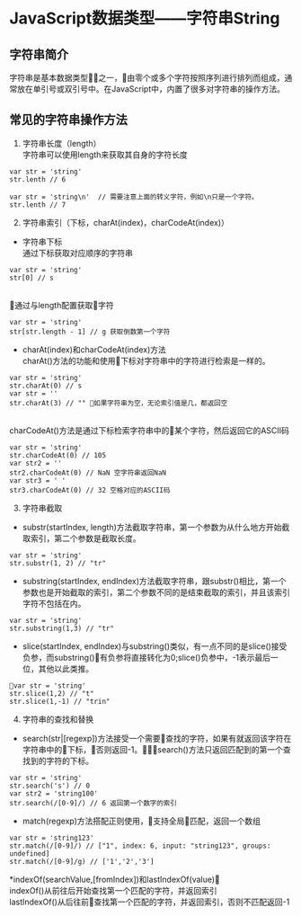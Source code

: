 # JavaScript数据类型——字符串String
## 字符串简介
字符串是基本数据类型之一，由零个或多个字符按照序列进行排列而组成，通常放在单引号或双引号中。在JavaScript中，内置了很多对字符串的操作方法。
## 常见的字符串操作方法
1. 字符串长度（length）
<br />字符串可以使用length来获取其自身的字符长度
```
var str = 'string'
str.lenth // 6

var str = 'string\n'  // 需要注意上面的转义字符，例如\n只是一个字符。
str.lenth // 7
```
2. 字符串索引（下标，charAt(index)，charCodeAt(index)）
* 字符串下标
<br />通过下标获取对应顺序的字符串
```
var str = 'string'
str[0] // s
```
<br />通过与length配置获取字符
```
var str = 'string'
str[str.length - 1] // g 获取倒数第一个字符
```
* charAt(index)和charCodeAt(index)方法
<br />charAt()方法的功能和使用下标对字符串中的字符进行检索是一样的。
```
var str = 'string'
str.charAt(0) // s
var str = ''
str.charAt(3) // "" 如果字符串为空，无论索引值是几，都返回空
```
<br />charCodeAt()方法是通过下标检索字符串中的某个字符，然后返回它的ASCII码

```
var str = 'string'
str.charCodeAt(0) // 105
var str2 = ''
str2.charCodeAt(0) // NaN 空字符串返回NaN
var str3 = ' '
str3.charCodeAt(0) // 32 空格对应的ASCII码
```
3. 字符串截取
* substr(startIndex, length)方法截取字符串，第一个参数为从什么地方开始截取索引，第二个参数是截取长度。
```
var str = 'string'
str.substr(1, 2) // "tr"
```
* substring(startIndex, endIndex)方法截取字符串，跟substr()相比，第一个参数也是开始截取的索引，第二个参数不同的是结束截取的索引，并且该索引字符不包括在内。
```
var str = 'string'
str.substring(1,3) // "tr"
```
* slice(startIndex, endIndex)与substring()类似，有一点不同的是slice()接受负参，而substring()有负参将直接转化为0;slice()负参中，-1表示最后一位，其他以此类推。
```
var str = 'string'
str.slice(1,2) // "t"
str.slice(1,-1) // "trin"
```
4. 字符串的查找和替换
* search(str|[regexp])方法接受一个需要查找的字符，如果有就返回该字符在字符串中的下标，否则返回-1。search()方法只返回匹配到的第一个查找到的字符的下标。
```
var str = 'string'
str.search('s') // 0
var str2 = 'string100'
str.search(/[0-9]/) // 6 返回第一个数字的索引
```
* match(regexp)方法搭配正则使用，支持全局匹配，返回一个数组
```
var str = 'string123'
str.match(/[0-9]/) // ["1", index: 6, input: "string123", groups: undefined]
str.match(/[0-9]/g) // ['1','2','3']
```
*indexOf(searchValue,[fromIndex])和lastIndexOf(value)
<br />indexOf()从前往后开始查找第一个匹配的字符，并返回索引
<br />lastIndexOf()从后往前查找第一个匹配的字符，并返回索引，否则不匹配返回-1

